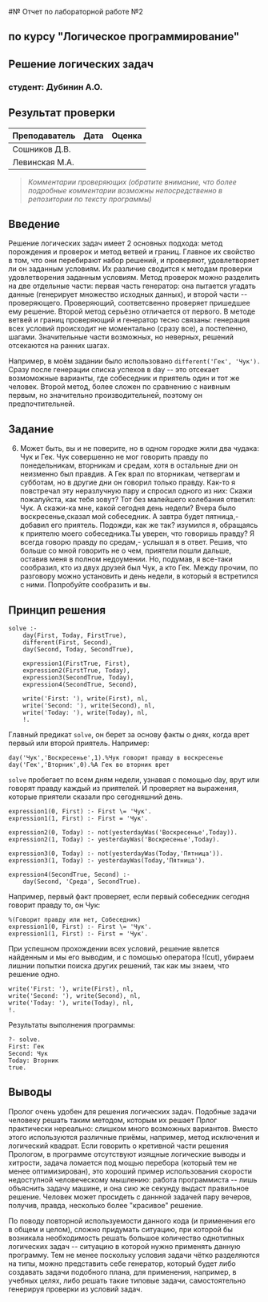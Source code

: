 #№ Отчет по лабораторной работе №2
## по курсу "Логическое программирование"

## Решение логических задач

### студент: Дубинин А.О.

## Результат проверки

| Преподаватель     | Дата         |  Оценка       |
|-------------------|--------------|---------------|
| Сошников Д.В. |              |               |
| Левинская М.А.|              |               |

> *Комментарии проверяющих (обратите внимание, что более подробные комментарии возможны непосредственно в репозитории по тексту программы)*


## Введение

Решение логических задач имеет 2 основных подхода: метод порождения и проверок и метод ветвей и границ. Главное их свойство в том, что они перебирают набор решений, и проверяют, удовлетворяет ли он заданным условиям. 
Их различие сводится к методам проверки удовлетворения заданным условиям. Метод проверок можно разделить на две отдельные части: первая часть генератор: она пытается угадать данные (генерирует множество исходных данных), и второй части -- проверяющего. Проверяющий, соответсвенно проверяет пришедшее ему решение. Второй метод серьёзно отличается от первого. В методе ветвей и границ проверяющий и генератор тесно связаны: генерация всех условий происходит не моментально (сразу все), а постепенно, шагами. Значительные части возможных, но неверных, решений отсекаются на ранних шагах. 

Например, в моём задании было использовано `different('Гек', 'Чук').` Сразу после генерации списка успехов в day -- это отсекает возмоможные варианты, где собеседник и приятель один и тот же человек. Второй метод, более сложен по сравнению с наивным первым, но значительно производительней, поэтому он предпочтительней.

## Задание

6. Может быть, вы и не поверите, но в одном городке жили два чудака: Чук и Гек. Чук совершенно не мог говорить правду по понедельникам, вторникам и средам, хотя в остальные дни он неизменно был правдив. А Гек врал по вторникам, четвергам и субботам, но в другие дни он говорил только правду. Как-то я повстречал эту неразлучную пару и спросил одного из них: Скажи пожалуйста, как тебя зовут? Тот без малейшего колебания ответил: Чук. А скажи-ка мне, какой сегодня день недели? Вчера было воскресенье,сказал мой собеседник. А завтра будет пятница,- добавил его приятель. Подожди, как же так? изумился я, обращаясь к приятелю моего собеседника.Ты уверен, что говоришь правду? Я всегда говорю правду по средам,- услышал я в ответ. Решив, что больше со мной говорить не о чем, приятели пошли дальше, оставив меня в полном недоумении. Но, подумав, я все-таки сообразил, кто из двух друзей был Чук, а кто Гек. Между прочим, по разговору можно установить и день недели, в который я встретился с ними. Попробуйте сообразить и вы.

## Принцип решения

```
solve :-
    day(First, Today, FirstTrue),
    different(First, Second),
    day(Second, Today, SecondTrue),
    
    expression1(FirstTrue, First),
    expression2(FirstTrue, Today),
    expression3(SecondTrue, Today),
    expression4(SecondTrue, Second),
    
    write('First: '), write(First), nl,
    write('Second: '), write(Second), nl,
    write('Today: '), write(Today), nl,
    !.
```
Главный предикат `solve`, он берет за основу факты о днях, когда врет первый или второй приятель. Например:

```
day('Чук','Воскресенье',1).%Чук говорит правду в воскресенье
day('Гек','Вторник',0).%А Гек во вторник врет
```

`solve` пробегает по всем дням недели, узнавая с помощью day, врут или говорят правду каждый из приятелей. И проверяет на выражения, которые приятели сказали про сегодняшний день. 

```
expression1(0, First) :- First \= 'Чук'.
expression1(1, First) :- First = 'Чук'.
 
expression2(0, Today) :- not(yesterdayWas('Воскресенье',Today)).
expression2(1, Today) :- yesterdayWas('Воскресенье',Today).
 
expression3(0, Today) :- not(yesterdayWas(Today,'Пятница')).
expression3(1, Today) :- yesterdayWas(Today,'Пятница').

expression4(SecondTrue, Second) :-
    day(Second, 'Среда', SecondTrue).
```
Например, первый факт проверяет, если первый собеседник сегодня говорит правду то, он Чук:

```
%(Говорит правду или нет, Собеседник)
expression1(0, First) :- First \= 'Чук'.
expression1(1, First) :- First = 'Чук'.
```

При успешном прохождении всех условий, решение явлется найденным и мы его выводим, и с помошью оператора !(cut), убираем лишнии попытки поиска других решений, так как мы знаем, что решение одно.

```
write('First: '), write(First), nl,
write('Second: '), write(Second), nl,
write('Today: '), write(Today), nl,
!.
```

Результаты выполнения программы:

```
?- solve.
First: Гек
Second: Чук
Today: Вторник
true.

```

## Выводы

Пролог очень удобен для решения логических задач. Подобные задачи человеку решать таким методом, которым их решает Прлог практически нереально: слишком много возможных вариантов. Вместо этого используются различные приёмы, например, метод исключения и логический квадрат. Если говорить о кретивной части решения Прологом, в программе отсутствуют изящные логические выводы и хитрости, задача ломается под мощью перебора (который тем не менее оптимизирован), это хороший пример использования скорости недоступной человеческому мышлению: работа программиста -- лишь объяснить задачу машине, и она сию же секунду выдаст правильное решение. Человек может просидеть с даннной задачей пару вечеров, получив, правда, несколько более "красивое" решение.

По поводу повторной используемости данного кода (и применения его в общем и целом), сложно придумать ситуацию, при которой бы возникала необходимость решать большое количество однотипных логических задач -- ситуацию в которой нужно применять данную программу. Тем не менее поскольку условия задачи чётко разделяются на типы, можно представить себе генератор, который будет либо создавать задачи подобного плана, для применения, например, в учебных целях, либо решать такие типовые задачи, самостоятельно генерируя проверки из условий задач. 




